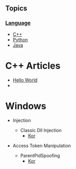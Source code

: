 ## Topics

### [Language](./language/README.md)

- [C++](./language/c++/README.md)
- [Python](./language/python/README.md)
- [Java](./language/java/README.md)

# C++ Articles
- [Hello World](./test/1st.md)
- 
# Windows
- Injection
  - Classic Dll Injection
    - [Kor](./windows/Injection/ClassicDllInjection/kor.md)
   
- Access Token Manipulation
  - ParentPidSpoofing
    - [Kor](./windows/AccessTokenManipulation/ParentPidSpoofing/kor.md) 


